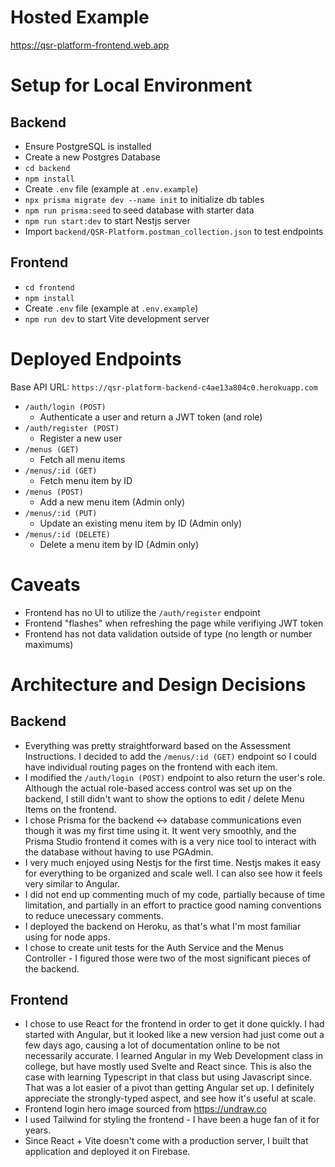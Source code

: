 # Hosted Example
https://qsr-platform-frontend.web.app

# Setup for Local Environment
## Backend
- Ensure PostgreSQL is installed
- Create a new Postgres Database
- `cd backend`
- `npm install`
- Create `.env` file (example at `.env.example`)
- `npx prisma migrate dev --name init` to initialize db tables
- `npm run prisma:seed` to seed database with starter data
- `npm run start:dev` to start Nestjs server
- Import `backend/QSR-Platform.postman_collection.json` to test endpoints

## Frontend
- `cd frontend`
- `npm install`
- Create `.env` file (example at `.env.example`)
- `npm run dev` to start Vite development server

# Deployed Endpoints
Base API URL: `https://qsr-platform-backend-c4ae13a804c0.herokuapp.com`
- `/auth/login (POST)`
  - Authenticate a user and return a JWT token (and role)
- `/auth/register (POST)`
  - Register a new user
- `/menus (GET)`
  - Fetch all menu items
- `/menus/:id (GET)`
  - Fetch menu item by ID
- `/menus (POST)`
  - Add a new menu item (Admin only)
- `/menus/:id (PUT)`
  - Update an existing menu item by ID (Admin only)
- `/menus/:id (DELETE)`
  - Delete a menu item by ID (Admin only)


# Caveats
- Frontend has no UI to utilize the `/auth/register` endpoint
- Frontend "flashes" when refreshing the page while verifiying JWT token
- Frontend has not data validation outside of type (no length or number maximums)

# Architecture and Design Decisions

## Backend
- Everything was pretty straightforward based on the Assessment Instructions. I decided to add the `/menus/:id (GET)` endpoint so I could have individual routing pages on the frontend with each item.
- I modified the `/auth/login (POST)` endpoint to also return the user's role. Although the actual role-based access control was set up on the backend, I still didn't want to show the options to edit / delete Menu Items on the frontend.
- I chose Prisma for the backend <-> database communications even though it was my first time using it. It went very smoothly, and the Prisma Studio frontend it comes with is a very nice tool to interact with the database without having to use PGAdmin.
- I very much enjoyed using Nestjs for the first time. Nestjs makes it easy for everything to be organized and scale well. I can also see how it feels very similar to Angular.
- I did not end up commenting much of my code, partially because of time limitation, and partially in an effort to practice good naming conventions to reduce unecessary comments.
- I deployed the backend on Heroku, as that's what I'm most familiar using for node apps.
- I chose to create unit tests for the Auth Service and the Menus Controller - I figured those were two of the most significant pieces of the backend.


## Frontend
- I chose to use React for the frontend in order to get it done quickly. I had started with Angular, but it looked like a new version had just come out a few days ago, causing a lot of documentation online to be not necessarily accurate. I learned Angular in my Web Development class in college, but have mostly used Svelte and React since. This is also the case with learning Typescript in that class but using Javascript since. That was a lot easier of a pivot than getting Angular set up. I definitely appreciate the strongly-typed aspect, and see how it's useful at scale.
- Frontend login hero image sourced from https://undraw.co
- I used Tailwind for styling the frontend - I have been a huge fan of it for years.
- Since React + Vite doesn't come with a production server, I built that application and deployed it on Firebase.